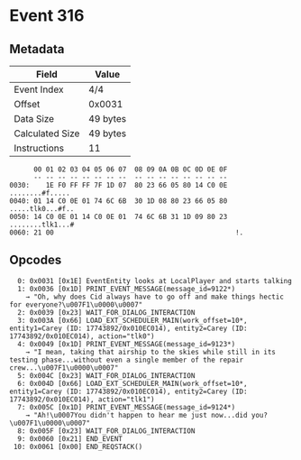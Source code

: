 # Event 316

## Metadata

| Field           | Value    |
|-----------------|----------|
| Event Index     | 4/4      |
| Offset          | 0x0031   |
| Data Size       | 49 bytes |
| Calculated Size | 49 bytes |
| Instructions    | 11       |

```
      00 01 02 03 04 05 06 07  08 09 0A 0B 0C 0D 0E 0F
      -- -- -- -- -- -- -- --  -- -- -- -- -- -- -- --
0030:    1E F0 FF FF 7F 1D 07  80 23 66 05 80 14 C0 0E   ........#f.....
0040: 01 14 C0 0E 01 74 6C 6B  30 1D 08 80 23 66 05 80  .....tlk0...#f..
0050: 14 C0 0E 01 14 C0 0E 01  74 6C 6B 31 1D 09 80 23  ........tlk1...#
0060: 21 00                                             !.              
```

## Opcodes

```
  0: 0x0031 [0x1E] EventEntity looks at LocalPlayer and starts talking
  1: 0x0036 [0x1D] PRINT_EVENT_MESSAGE(message_id=9122*)
    → "Oh, why does Cid always have to go off and make things hectic for everyone?\u007F1\u0000\u0007"
  2: 0x0039 [0x23] WAIT_FOR_DIALOG_INTERACTION
  3: 0x003A [0x66] LOAD_EXT_SCHEDULER_MAIN(work_offset=10*, entity1=Carey (ID: 17743892/0x010EC014), entity2=Carey (ID: 17743892/0x010EC014), action="tlk0")
  4: 0x0049 [0x1D] PRINT_EVENT_MESSAGE(message_id=9123*)
    → "I mean, taking that airship to the skies while still in its testing phase...without even a single member of the repair crew...\u007F1\u0000\u0007"
  5: 0x004C [0x23] WAIT_FOR_DIALOG_INTERACTION
  6: 0x004D [0x66] LOAD_EXT_SCHEDULER_MAIN(work_offset=10*, entity1=Carey (ID: 17743892/0x010EC014), entity2=Carey (ID: 17743892/0x010EC014), action="tlk1")
  7: 0x005C [0x1D] PRINT_EVENT_MESSAGE(message_id=9124*)
    → "Ah!\u0007You didn't happen to hear me just now...did you?\u007F1\u0000\u0007"
  8: 0x005F [0x23] WAIT_FOR_DIALOG_INTERACTION
  9: 0x0060 [0x21] END_EVENT
 10: 0x0061 [0x00] END_REQSTACK()
```
